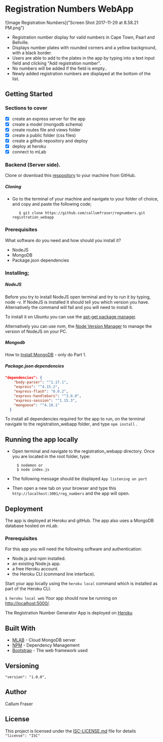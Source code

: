 # Registration Numbers WebApp

![Image Registration Numbers]("Screen Shot 2017-11-29 at 8.58.21 PM.png")
* Registration number display for valid numbers in Cape Town, Paarl and Bellville.
* Displays number plates with rounded corners and a yellow background, with a black border.
* Users are able to add to the plates in the app by typing into a text input field and clicking "Add registration number".
* No numbers will be added if the field is empty..
* Newly added registration numbers are displayed at the bottom of the list.

## Getting Started
### Sections to cover

- [x] create an express server for the app
- [x] create a model (mongodb schema)
- [x] create routes file and views folder
- [x] create a public folder (css files)
- [x] create a github repository and deploy
- [x] deploy at heroku
- [x] connect to mLab

### Backend (Server side).
Clone or download this [respository](https://github.com/callumfraser/regnumbers.git) to your machine from GitHub.


##### Cloning

* Go to the terminal of your machine and navigate to your folder of choice, and copy and paste the following code;

         $ git clone https://github.com/callumfraser/regnumbers.git registration_webapp


### Prerequisites

What software do you need and how should you install it?
* NodeJS
* MongoDB
* Package.json dependencies

### Installing;
##### NodeJS

Before you try to install NodeJS open terminal and try to run it by typing, node -v. If NodeJS is installed it should tell you which version you have. Alternatively the command will fail and you will need to install it.

To install it on Ubuntu you can use the [apt-get package manager](https://nodejs.org/en/download/package-manager/#debian-and-ubuntu-based-linux-distributions.md).

Alternatively you can use nvm, the [Node Version Manager](https://github.com/creationix/nvm#install-script.md) to manage the version of NodeJS on your PC.

##### Mongodb

How to [Install MongoDB](https://www.digitalocean.com/community/tutorials/how-to-install-and-secure-mongodb-on-ubuntu-16-04.md) - only do Part 1.

##### Package.json dependencies

```json
"dependencies": {
    "body-parser": "^1.17.1",
    "express": "^4.15.2",
    "express-flash": "0.0.2",
    "express-handlebars": "^3.0.0",
    "express-session": "^1.15.3",
    "mongoose": "^4.10.1"
  }
```

To install all dependencies required for the app to run, on the terminal navigate to the registration_webapp folder, and type  ``` npm install ``` .

## Running the app locally

* Open terminal and navigate to the registration_webapp directory. Once you are located in the root folder, type:

        $ nodemon or
        $ node index.js

* The following message should be displayed  ```App listening on port```

* Then open a new tab on your browser and type this ``` http://localhost:3001/reg_numbers``` and the app will open.

## Deployment

The app is deployed at Heroku and gitHub. The app also uses a MongoDB database hosted on mLab.

### Prerequisites

For this app you will need the following software and authentication:

- Node.js and npm installed.
- an existing Node.js app.
- a free Heroku account.
- the Heroku CLI (command line interface).

Start your app locally using the `heroku local` command which is installed as part of the Heroku CLI.

`$ heroku local web` Your app should now be running on <http://localhost:5000/>.

The Registration Number Generator App is deployed on [Heroku](https://regnumbers.herokuapp.com)


## Built With

* [MLAB](https://mlab.com) - Cloud MongoDB server
* [NPM](https://www.npmjs.com) - Dependency Management
* [Bootstrap](https://bootswatch.com/cerulean/) - The web framework used


## Versioning
``` "version": "1.0.0", ```


## Author

Callum Fraser

## License

This project is licensed under the [ISC-LICENSE.md](https://github.com/nevir/readable-licenses/blob/master/markdown/ISC-LICENSE.md) file for details
```   "license": "ISC" ```
